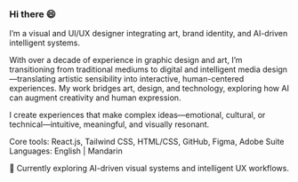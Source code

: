 ### Hi there 😄

I’m a visual and UI/UX designer integrating art, brand identity, and AI-driven intelligent systems.

With over a decade of experience in graphic design and art, I’m transitioning from traditional mediums to digital and intelligent media design—translating artistic sensibility into interactive, human-centered experiences. My work bridges art, design, and technology, exploring how AI can augment creativity and human expression.

I create experiences that make complex ideas—emotional, cultural, or technical—intuitive, meaningful, and visually resonant.

Core tools: React.js, Tailwind CSS, HTML/CSS, GitHub, Figma, Adobe Suite
Languages: English | Mandarin

🌱 Currently exploring AI-driven visual systems and intelligent UX workflows.
